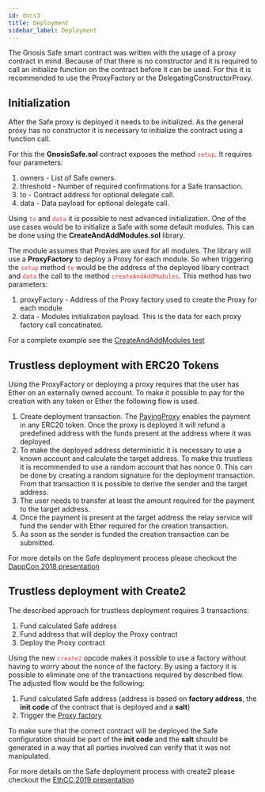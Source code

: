 ```yaml
---
id: docs3
title: Deployment
sidebar_label: Deployment
---
```


The Gnosis Safe smart contract was written with the usage of a proxy contract in mind. Because of that there is no constructor and it is required to call an initialize function on the contract before it can be used. For this it is recommended to use the ProxyFactory or the DelegatingConstructorProxy.

## Initialization
After the Safe proxy is deployed it needs to be initialized. As the general proxy has no constructor it is necessary to initialize the contract using a function call.

For this the **GnosisSafe.sol** contract exposes the method <span style="color:#DB3A3D">`setup`</span>. It requires four parameters:

1. owners - List of Safe owners.
1. threshold - Number of required confirmations for a Safe transaction.
1. to - Contract address for optional delegate call.
1. data - Data payload for optional delegate call.

Using <span style="color:#DB3A3D">`to`</span> and <span style="color:#DB3A3D">`data`</span> it is possible to nest advanced initialization. One of the use cases would be to initialize a Safe with some default modules. This can be done using the **CreateAndAddModules.sol** library.

The module assumes that Proxies are used for all modules. The library will use a **ProxyFactory** to deploy a Proxy for each module. So when triggering the <span style="color:#DB3A3D">`setup`</span> method <span style="color:#DB3A3D">`to`</span> would be the address of the deployed libary contract and <span style="color:#DB3A3D">`data`</span> the call to the method <span style="color:#DB3A3D">`createAndAddModules`</span>. This method has two parameters:

1. proxyFactory - Address of the Proxy factory used to create the Proxy for each module
1. data - Modules initialization payload. This is the data for each proxy factory call concatinated.

For a complete example see the [CreateAndAddModules test](https://github.com/gnosis/safe-contracts/blob/v1.0.0/test/createAndAddModules.js)

## Trustless deployment with ERC20 Tokens
Using the ProxyFactory or deploying a proxy requires that the user has Ether on an externally owned account. To make it possible to pay for the creation with any token or Ether the following flow is used.

1. Create deployment transaction. The [PayingProxy](https://github.com/gnosis/safe-contracts/blob/v1.0.0/contracts/proxies/PayingProxy.sol) enables the payment in any ERC20 token. Once the proxy is deployed it will refund a predefined address with the funds present at the address where it was deployed.
1. To make the deployed address deterministic it is necessary to use a known account and calculate the target address. To make this trustless it is recommended to use a random account that has nonce 0. This can be done by creating a random signature for the deployment transaction. From that transaction it is possible to derive the sender and the target address.
1. The user needs to transfer at least the amount required for the payment to the target address.
1. Once the payment is present at the target address the relay service will fund the sender with Ether required for the creation transaction.
1. As soon as the sender is funded the creation transaction can be submitted.

For more details on the Safe deployment process please checkout the [DappCon 2018 presentation](https://youtu.be/RGBKAfyvAHk?t=416)

## Trustless deployment with Create2
The described approach for trustless deployment requires 3 transactions:

1. Fund calculated Safe address
1. Fund address that will deploy the Proxy contract
1. Deploy the Proxy contract

Using the new <span style="color:#DB3A3D">`create2`</span> opcode makes it possible to use a factory without having to worry about the nonce of the factory. By using a factory it is possible to eliminate one of the transactions required by described flow. The adjusted flow would be the following:

1. Fund calculated Safe address (address is based on **factory address**, the **init code** of the contract that is deployed and a **salt**)
1. Trigger the [Proxy factory](https://github.com/gnosis/safe-contracts/blob/v1.0.0/contracts/proxies/ProxyFactory.sol)

To make sure that the correct contract will be deployed the Safe configuration should be part of the **init code** and the **salt** should be generated in a way that all parties involved can verify that it was not manipulated.

For more details on the Safe deployment process with create2 please checkout the [EthCC 2019 presentation](https://www.youtube.com/watch?v=EiOo9--s39s)
